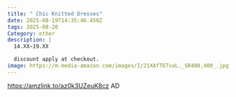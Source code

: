 ```yaml
---
title: " Chic Knitted Dresses"
date: 2025-08-19T14:35:46.450Z
tags: 2025-08-20
Category: other
description: |
  14.XX~19.XX 

  discount apply at checkout.
image: https://m.media-amazon.com/images/I/21XAfT6TvaL._SR400,400_.jpg
---
```

https://amzlink.to/az0k3UZeuK8cz       AD